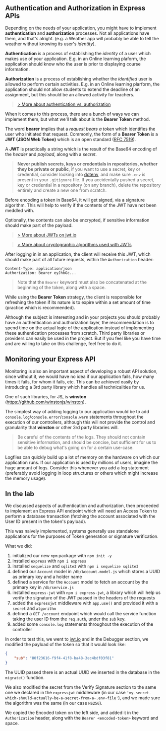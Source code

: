 ## Authentication and Authorization in Express APIs

Depending on the needs of your application, you might have to implement **authentication** and **authorization** processes. Not all applications have them, and that's alright. (e.g. a Weather app will probably be able to tell the weather without knowing its user's *identity*).

**Authentication** is a process of establishing the *identity* of a user which makes use of your application. E.g. in an Online learning plaform, the application should know who the user is prior to displaying course information.

**Authorization** is a process of establishing whether the *identified* user is allowed to perform certain activities. E.g. in an Online learning plarform, the application should not allow students to extend the deadline of an assignment, but this should be an allowed activity for teachers.

> [> More about authentication vs. authorization](https://auth0.com/docs/get-started/identity-fundamentals/authentication-and-authorization)

When it comes to this process, there are a bunch of ways we can implement them, but what we'll talk about is the **Bearer Token** method.

The word **bearer** implies that a *request bears a token* which identifies the user who initiated that request. Commonly, the form of a **Bearer Token** is a **JWT (JSON Web Token)** which is an open standard ([RFC 7519](https://datatracker.ietf.org/doc/html/rfc7519)).

A **JWT** is practically a string which is the result of the Base64 encoding of the *header* and *payload*, along with a *secret*.

> **Never publish secrets, keys or credentials in repositories, whether they be private or public**, if you want to use a secret, key or credential, consider looking into [dotenv](https://www.npmjs.com/package/dotenv), and make sure `.env` is present in your `.gitignore` file. If you accidentally pushed a secret, key or credential in a repository (on any branch), delete the repository entirely and create a new one from scratch.

Before encoding a token in Base64, it will get signed, via a signature algorithm. This will help to verify if the contents of the JWT have not been meddled with.

Optionally, the contents can also be encrypted, if sensitive information should make part of the payload.

> [> More about JWTs on jwt.io](https://jwt.io/introduction)

> [> More about cryptographic algorithms used with JWTs](https://www.langton.cloud/jwt-a-cryptographic-love-story-with-security-vulnerabilities-and-a-state-of-confusion/)

After logging in in an application, the client will receive this JWT, which should make part of all future requests, within the `Authorization` header:

```
Content-Type: application/json
Authorization: Bearer eyJhbGc...
```

> Note that the `Bearer` keyword must also be concatenated at the beginning of the token, along with a space.

While using the **Bearer Token** strategy, the client is responsible for refreshing the token if its nature is to expire within a set amount of time (practice which is recommended).

Although the subject is interesting and in your projects you should probably have an authentication and authorization layer, the recommendation is to spend time on the actual logic of the application instead of implementing these authentication processes from scratch. Third party libraries or providers can easily be used in the project. But if you feel like you have time and are willing to take on this challenge, feel free to do it.

## Monitoring your Express API

Monitoring is also an important aspect of developing a robust API solution, since without it, we would have no idea if our application fails, how many times it fails, for whom it fails, etc. This can be achieved easily by introducing a 3rd party library which handles all technicalities for us.

One of such libraries, for JS, is **winston** (https://github.com/winstonjs/winston).

The simplest way of adding logging to our application would be to add `console.log`/`console.error`/`console.warn` statements throughout the execution of our controllers, although this will not provide the control and granularity that **winston** or other 3rd party libraries will.

> Be careful of the contents of the logs. They should not contain sensitive information, and should be concise, but sufficient for us to be able to debug what's going on for a certain use-case.

Logfiles can quickly build up a lot of memory on the hardware on which our application runs. If our application is used by millions of users, imagine the huge amount of logs. Consider this whenever you add a log statement (preferably avoid logging in loop structures or others which might increase the memory usage).

## In the lab

We discussed aspects of authentication and authorization, then proceeded to implement an Express API endpoint which will need an Access Token to perform a database transaction (fetching the account associated with the User ID present in the token's payload).

This was naively implemented, systems generally use standalone applications for the purposes of Token generation or signature verification.

What we did:
1. initialized our new `npm` package with `npm init -y`
2. installed `express` with `npm i express`
3. installed `sequelize` and `sqlite3` with `npm i sequelize sqlite3`
4. defined our `Account` model in `/db/Account.model.js` which stores a UUID as primary key and a holder name
5. defined a service for the `Account` model to fetch an account by the primary key in `/db/service.js`
6. installed `express-jwt` with `npm i express-jwt`, a library which will help us verify the signature of the JWT passed in the headers of the requests
7. added the `expressjwt` middleware with `app.use()` and provided it with a `secret` and `algorithm`
8. defined a `GET /account` endpoint which would call the service function taking the user ID from the `req.auth`, under the `sub` key.
9. added some `console.log` statements throughout the execution of the controller

In order to test this, we went to [jwt.io](https://jwt.io/) and in the Debugger section, we modified the payload of the token so that it would look like:

```json
{
    "sub": "80f23616-f9f4-41f8-ba48-3ec4bdf03f81"
}
```

The UUID passed there is an actual UUID we inserted in the database in the `migrate()` function.

We also modified the secret from the Verify Signature section to the same one we declared in the `expressjwt` middleware (in our case `'my-secret-which-should-actually-be-a-secret-from-a-.env-file'`), and we made sure the algorithm was the same (in our case `HS256`).

We copied the Encoded token on the left side, and added it in the `Authorization` header, along with the `Bearer <encoded-token>` keyword and space.